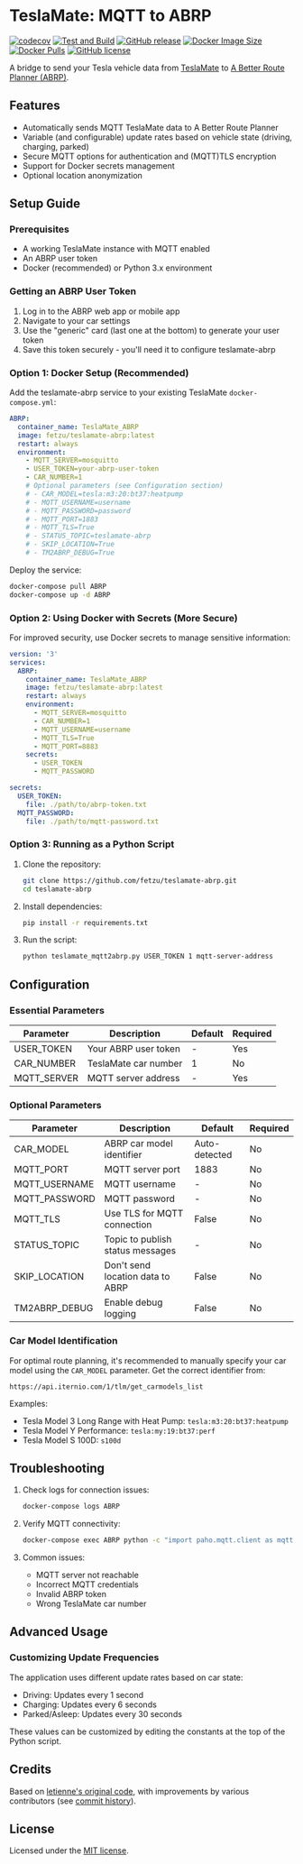 # TeslaMate: MQTT to ABRP

[![codecov](https://codecov.io/gh/fetzu/teslamate-abrp/graph/badge.svg?token=5PBYBMOAEN)](https://codecov.io/gh/fetzu/teslamate-abrp)
[![Test and Build](https://github.com/fetzu/teslamate-abrp/actions/workflows/build_latest.yml/badge.svg)](https://github.com/fetzu/teslamate-abrp/actions/workflows/build_latest.yml)
[![GitHub release](https://img.shields.io/github/v/release/fetzu/teslamate-abrp)](https://github.com/fetzu/teslamate-abrp/releases/latest)
[![Docker Image Size](https://img.shields.io/docker/image-size/fetzu/teslamate-abrp/latest)](https://hub.docker.com/r/fetzu/teslamate-abrp)
[![Docker Pulls](https://img.shields.io/docker/pulls/fetzu/teslamate-abrp?color=%23099cec)](https://hub.docker.com/r/fetzu/teslamate-abrp)
[![GitHub license](https://img.shields.io/github/license/fetzu/teslamate-abrp)](https://github.com/fetzu/teslamate-abrp/blob/main/LICENSE)
  
A bridge to send your Tesla vehicle data from [TeslaMate](https://github.com/teslamate-org/teslamate) to [A Better Route Planner (ABRP)](https://abetterrouteplanner.com/).

## Features

- Automatically sends MQTT TeslaMate data to A Better Route Planner
- Variable (and configurable) update rates based on vehicle state (driving, charging, parked)
- Secure MQTT options for authentication and (MQTT)TLS encryption
- Support for Docker secrets management
- Optional location anonymization

## Setup Guide

### Prerequisites

- A working TeslaMate instance with MQTT enabled
- An ABRP user token
- Docker (recommended) or Python 3.x environment

### Getting an ABRP User Token

1. Log in to the ABRP web app or mobile app
2. Navigate to your car settings
3. Use the "generic" card (last one at the bottom) to generate your user token
4. Save this token securely - you'll need it to configure teslamate-abrp

### Option 1: Docker Setup (Recommended)

Add the teslamate-abrp service to your existing TeslaMate `docker-compose.yml`:

```yaml
ABRP:
  container_name: TeslaMate_ABRP
  image: fetzu/teslamate-abrp:latest
  restart: always
  environment:
    - MQTT_SERVER=mosquitto
    - USER_TOKEN=your-abrp-user-token
    - CAR_NUMBER=1
    # Optional parameters (see Configuration section)
    # - CAR_MODEL=tesla:m3:20:bt37:heatpump
    # - MQTT_USERNAME=username
    # - MQTT_PASSWORD=password
    # - MQTT_PORT=1883
    # - MQTT_TLS=True
    # - STATUS_TOPIC=teslamate-abrp
    # - SKIP_LOCATION=True
    # - TM2ABRP_DEBUG=True
```

Deploy the service:

```bash
docker-compose pull ABRP
docker-compose up -d ABRP
```

### Option 2: Using Docker with Secrets (More Secure)

For improved security, use Docker secrets to manage sensitive information:

```yaml
version: '3'
services:
  ABRP:
    container_name: TeslaMate_ABRP
    image: fetzu/teslamate-abrp:latest
    restart: always
    environment:
      - MQTT_SERVER=mosquitto
      - CAR_NUMBER=1
      - MQTT_USERNAME=username
      - MQTT_TLS=True
      - MQTT_PORT=8883
    secrets:
      - USER_TOKEN
      - MQTT_PASSWORD

secrets:
  USER_TOKEN:
    file: ./path/to/abrp-token.txt
  MQTT_PASSWORD:
    file: ./path/to/mqtt-password.txt
```

### Option 3: Running as a Python Script

1. Clone the repository:
   ```bash
   git clone https://github.com/fetzu/teslamate-abrp.git
   cd teslamate-abrp
   ```

2. Install dependencies:
   ```bash
   pip install -r requirements.txt
   ```

3. Run the script:
   ```bash
   python teslamate_mqtt2abrp.py USER_TOKEN 1 mqtt-server-address
   ```

## Configuration

### Essential Parameters

| Parameter | Description | Default | Required |
|-----------|-------------|---------|----------|
| USER_TOKEN | Your ABRP user token | - | Yes |
| CAR_NUMBER | TeslaMate car number | 1 | No |
| MQTT_SERVER | MQTT server address | - | Yes |

### Optional Parameters

| Parameter | Description | Default | Required |
|-----------|-------------|---------|----------|
| CAR_MODEL | ABRP car model identifier | Auto-detected | No |
| MQTT_PORT | MQTT server port | 1883 | No |
| MQTT_USERNAME | MQTT username | - | No |
| MQTT_PASSWORD | MQTT password | - | No |
| MQTT_TLS | Use TLS for MQTT connection | False | No |
| STATUS_TOPIC | Topic to publish status messages | - | No |
| SKIP_LOCATION | Don't send location data to ABRP | False | No |
| TM2ABRP_DEBUG | Enable debug logging | False | No |

### Car Model Identification

For optimal route planning, it's recommended to manually specify your car model using the `CAR_MODEL` parameter. Get the correct identifier from:
```
https://api.iternio.com/1/tlm/get_carmodels_list
```

Examples:
- Tesla Model 3 Long Range with Heat Pump: `tesla:m3:20:bt37:heatpump`
- Tesla Model Y Performance: `tesla:my:19:bt37:perf`
- Tesla Model S 100D: `s100d`

## Troubleshooting

1. Check logs for connection issues:
   ```bash
   docker-compose logs ABRP
   ```

2. Verify MQTT connectivity:
   ```bash
   docker-compose exec ABRP python -c "import paho.mqtt.client as mqtt; client = mqtt.Client(); client.connect('mosquitto', 1883); print('Connected successfully')"
   ```

3. Common issues:
   - MQTT server not reachable
   - Incorrect MQTT credentials
   - Invalid ABRP token
   - Wrong TeslaMate car number

## Advanced Usage

### Customizing Update Frequencies

The application uses different update rates based on car state:
- Driving: Updates every 1 second
- Charging: Updates every 6 seconds
- Parked/Asleep: Updates every 30 seconds

These values can be customized by editing the constants at the top of the Python script.

## Credits

Based on [letienne's original code](https://github.com/letienne/teslamate-abrp), with improvements by various contributors (see [commit history](https://github.com/fetzu/teslamate-abrp/commits/main)).

## License

Licensed under the [MIT license](https://github.com/fetzu/teslamate-abrp/blob/main/LICENSE).
